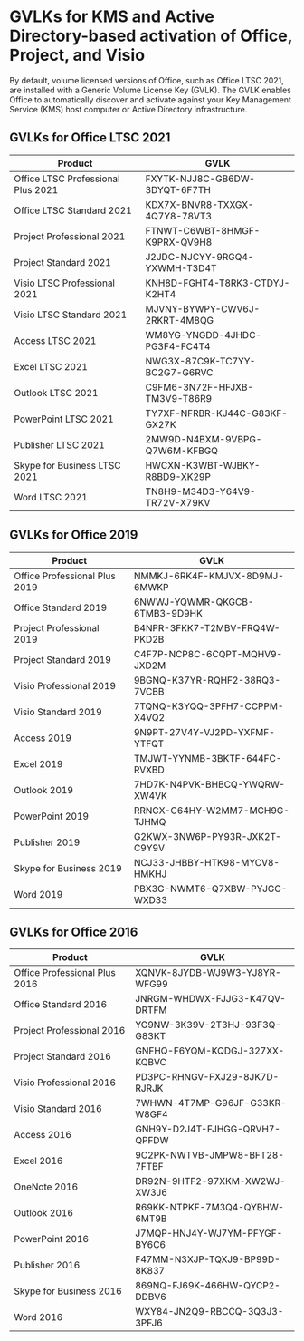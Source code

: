 # GVLKs for KMS and Active Directory-based activation of Office, Project, and Visio
By default, volume licensed versions of Office, such as Office LTSC 2021, are installed with a Generic Volume License Key (GVLK). The GVLK enables Office to automatically discover and activate against your Key Management Service (KMS) host computer or Active Directory infrastructure.

## GVLKs for Office LTSC 2021
Product|	GVLK
-|-
Office LTSC Professional Plus 2021	|FXYTK-NJJ8C-GB6DW-3DYQT-6F7TH
Office LTSC Standard 2021	|KDX7X-BNVR8-TXXGX-4Q7Y8-78VT3
Project Professional 2021	|FTNWT-C6WBT-8HMGF-K9PRX-QV9H8
Project Standard 2021	|J2JDC-NJCYY-9RGQ4-YXWMH-T3D4T
Visio LTSC Professional 2021	|KNH8D-FGHT4-T8RK3-CTDYJ-K2HT4
Visio LTSC Standard 2021|	MJVNY-BYWPY-CWV6J-2RKRT-4M8QG
Access LTSC 2021	|WM8YG-YNGDD-4JHDC-PG3F4-FC4T4
Excel LTSC 2021	|NWG3X-87C9K-TC7YY-BC2G7-G6RVC
Outlook LTSC 2021	|C9FM6-3N72F-HFJXB-TM3V9-T86R9
PowerPoint LTSC 2021	|TY7XF-NFRBR-KJ44C-G83KF-GX27K
Publisher LTSC 2021|	2MW9D-N4BXM-9VBPG-Q7W6M-KFBGQ
Skype for Business LTSC 2021|	HWCXN-K3WBT-WJBKY-R8BD9-XK29P
Word LTSC 2021|	TN8H9-M34D3-Y64V9-TR72V-X79KV

## GVLKs for Office 2019
Product	|GVLK
-|-
Office Professional Plus 2019|NMMKJ-6RK4F-KMJVX-8D9MJ-6MWKP
Office Standard 2019|6NWWJ-YQWMR-QKGCB-6TMB3-9D9HK
Project Professional 2019|B4NPR-3FKK7-T2MBV-FRQ4W-PKD2B
Project Standard 2019|C4F7P-NCP8C-6CQPT-MQHV9-JXD2M
Visio Professional 2019|9BGNQ-K37YR-RQHF2-38RQ3-7VCBB
Visio Standard 2019|7TQNQ-K3YQQ-3PFH7-CCPPM-X4VQ2
Access 2019|9N9PT-27V4Y-VJ2PD-YXFMF-YTFQT
Excel 2019|TMJWT-YYNMB-3BKTF-644FC-RVXBD
Outlook 2019|7HD7K-N4PVK-BHBCQ-YWQRW-XW4VK
PowerPoint 2019|RRNCX-C64HY-W2MM7-MCH9G-TJHMQ
Publisher 2019|G2KWX-3NW6P-PY93R-JXK2T-C9Y9V
Skype for Business 2019|NCJ33-JHBBY-HTK98-MYCV8-HMKHJ
Word 2019|PBX3G-NWMT6-Q7XBW-PYJGG-WXD33

## GVLKs for Office 2016
Product	|GVLK
-|-
Office Professional Plus 2016|XQNVK-8JYDB-WJ9W3-YJ8YR-WFG99
Office Standard 2016|JNRGM-WHDWX-FJJG3-K47QV-DRTFM
Project Professional 2016|YG9NW-3K39V-2T3HJ-93F3Q-G83KT
Project Standard 2016|GNFHQ-F6YQM-KQDGJ-327XX-KQBVC
Visio Professional 2016|PD3PC-RHNGV-FXJ29-8JK7D-RJRJK
Visio Standard 2016|7WHWN-4T7MP-G96JF-G33KR-W8GF4
Access 2016|GNH9Y-D2J4T-FJHGG-QRVH7-QPFDW
Excel 2016|9C2PK-NWTVB-JMPW8-BFT28-7FTBF
OneNote 2016|DR92N-9HTF2-97XKM-XW2WJ-XW3J6
Outlook 2016|R69KK-NTPKF-7M3Q4-QYBHW-6MT9B
PowerPoint 2016|J7MQP-HNJ4Y-WJ7YM-PFYGF-BY6C6
Publisher 2016|F47MM-N3XJP-TQXJ9-BP99D-8K837
Skype for Business 2016|869NQ-FJ69K-466HW-QYCP2-DDBV6
Word 2016|WXY84-JN2Q9-RBCCQ-3Q3J3-3PFJ6